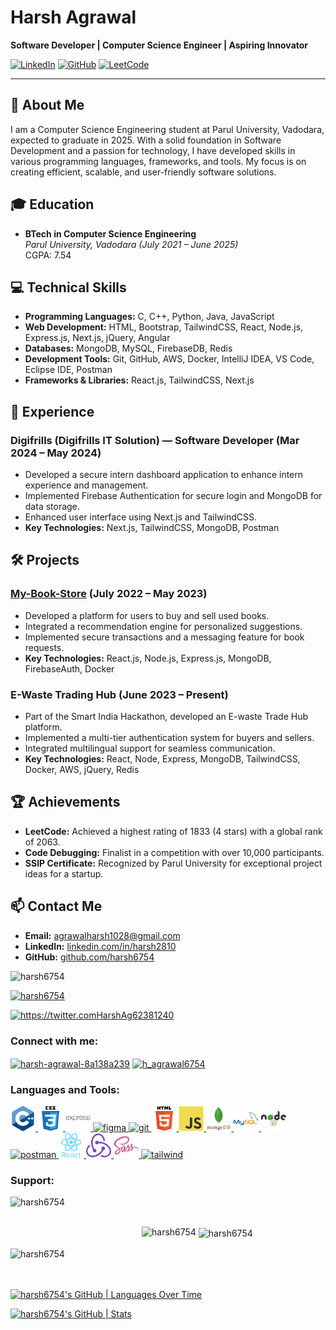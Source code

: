 # Harsh Agrawal

**Software Developer | Computer Science Engineer | Aspiring Innovator**

[![LinkedIn](https://img.shields.io/badge/LinkedIn-Harsh%20Agrawal-blue)](https://linkedin.com/in/harsh2810)
[![GitHub](https://img.shields.io/badge/GitHub-harsh6754-lightgrey)](https://github.com/harsh6754)
[![LeetCode](https://img.shields.io/badge/LeetCode-Harsh1028-orange)](https://leetcode.com/u/Harsh1028/)

---

## 👋 About Me
I am a Computer Science Engineering student at Parul University, Vadodara, expected to graduate in 2025. With a solid foundation in Software Development and a passion for technology, I have developed skills in various programming languages, frameworks, and tools. My focus is on creating efficient, scalable, and user-friendly software solutions.

## 🎓 Education
- **BTech in Computer Science Engineering**  
  *Parul University, Vadodara (July 2021 – June 2025)*  
  CGPA: 7.54

## 💻 Technical Skills
- **Programming Languages:** C, C++, Python, Java, JavaScript
- **Web Development:** HTML, Bootstrap, TailwindCSS, React, Node.js, Express.js, Next.js, jQuery, Angular
- **Databases:** MongoDB, MySQL, FirebaseDB, Redis
- **Development Tools:** Git, GitHub, AWS, Docker, IntelliJ IDEA, VS Code, Eclipse IDE, Postman
- **Frameworks & Libraries:** React.js, TailwindCSS, Next.js

## 💼 Experience
### Digifrills (Digifrills IT Solution) — Software Developer (Mar 2024 – May 2024)
- Developed a secure intern dashboard application to enhance intern experience and management.
- Implemented Firebase Authentication for secure login and MongoDB for data storage.
- Enhanced user interface using Next.js and TailwindCSS.
- **Key Technologies:** Next.js, TailwindCSS, MongoDB, Postman

## 🛠️ Projects
### [My-Book-Store](https://github.com/harsh6754/my-book-store) (July 2022 – May 2023)
- Developed a platform for users to buy and sell used books.
- Integrated a recommendation engine for personalized suggestions.
- Implemented secure transactions and a messaging feature for book requests.
- **Key Technologies:** React.js, Node.js, Express.js, MongoDB, FirebaseAuth, Docker

### E-Waste Trading Hub (June 2023 – Present)
- Part of the Smart India Hackathon, developed an E-waste Trade Hub platform.
- Implemented a multi-tier authentication system for buyers and sellers.
- Integrated multilingual support for seamless communication.
- **Key Technologies:** React, Node, Express, MongoDB, TailwindCSS, Docker, AWS, jQuery, Redis

## 🏆 Achievements
- **LeetCode:** Achieved a highest rating of 1833 (4 stars) with a global rank of 2063.
- **Code Debugging:** Finalist in a competition with over 10,000 participants.
- **SSIP Certificate:** Recognized by Parul University for exceptional project ideas for a startup.

## 📫 Contact Me
- **Email:** [agrawalharsh1028@gmail.com](mailto:agrawalharsh1028@gmail.com)
- **LinkedIn:** [linkedin.com/in/harsh2810](https://linkedin.com/in/harsh2810)
- **GitHub:** [github.com/harsh6754](https://github.com/harsh6754)



<p align="left"> <img src="https://komarev.com/ghpvc/?username=harsh6754&label=Profile%20views&color=0e75b6&style=flat" alt="harsh6754" /> </p>

<p align="left><img src="https://github-profile-trophy.vercel.app/?harsh6754=ryo-ma&theme=dark_lover"/></p>

<p align="left"> <a href="https://github.com/ryo-ma/github-profile-trophy"><img src="https://github-profile-trophy.vercel.app/?username=harsh6754" alt="harsh6754" /></a> </p>

<p align="left"> <a href=" https://twitter.com/HarshAg62381240" target="blank"><img src="https://img.shields.io/twitter/follow/HarshAg62381240?logo=twitter&style=for-the-badge" alt="https://twitter.comHarshAg62381240" /></a> </p>


<h3 align="left">Connect with me:</h3>
<p align="left">
<a href="https://www.linkedin.com/in/harsh-agrawal-8a138a239/" target="blank"><img align="center" src="https://raw.githubusercontent.com/rahuldkjain/github-profile-readme-generator/master/src/images/icons/Social/linked-in-alt.svg" alt="harsh-agrawal-8a138a239" height="30" width="40" /></a>
<a href="https://leetcode.com/h_agrawal6754/" target="blank"><img align="center" src="https://raw.githubusercontent.com/rahuldkjain/github-profile-readme-generator/master/src/images/icons/Social/leet-code.svg" alt="h_agrawal6754" height="30" width="40" /></a>
</p>

<h3 align="left">Languages and Tools:</h3>
<p align="left"> <a href="https://www.w3schools.com/cpp/" target="_blank" rel="noreferrer"> <img src="https://raw.githubusercontent.com/devicons/devicon/master/icons/cplusplus/cplusplus-original.svg" alt="cplusplus" width="40" height="40"/> </a> <a href="https://www.w3schools.com/css/" target="_blank" rel="noreferrer"> <img src="https://raw.githubusercontent.com/devicons/devicon/master/icons/css3/css3-original-wordmark.svg" alt="css3" width="40" height="40"/> </a> <a href="https://expressjs.com" target="_blank" rel="noreferrer"> <img src="https://raw.githubusercontent.com/devicons/devicon/master/icons/express/express-original-wordmark.svg" alt="express" width="40" height="40"/> </a> <a href="https://www.figma.com/" target="_blank" rel="noreferrer"> <img src="https://www.vectorlogo.zone/logos/figma/figma-icon.svg" alt="figma" width="40" height="40"/> </a> <a href="https://git-scm.com/" target="_blank" rel="noreferrer"> <img src="https://www.vectorlogo.zone/logos/git-scm/git-scm-icon.svg" alt="git" width="40" height="40"/> </a> <a href="https://www.w3.org/html/" target="_blank" rel="noreferrer"> <img src="https://raw.githubusercontent.com/devicons/devicon/master/icons/html5/html5-original-wordmark.svg" alt="html5" width="40" height="40"/> </a> <a href="https://developer.mozilla.org/en-US/docs/Web/JavaScript" target="_blank" rel="noreferrer"> <img src="https://raw.githubusercontent.com/devicons/devicon/master/icons/javascript/javascript-original.svg" alt="javascript" width="40" height="40"/> </a> <a href="https://www.mongodb.com/" target="_blank" rel="noreferrer"> <img src="https://raw.githubusercontent.com/devicons/devicon/master/icons/mongodb/mongodb-original-wordmark.svg" alt="mongodb" width="40" height="40"/> </a> <a href="https://www.mysql.com/" target="_blank" rel="noreferrer"> <img src="https://raw.githubusercontent.com/devicons/devicon/master/icons/mysql/mysql-original-wordmark.svg" alt="mysql" width="40" height="40"/> </a> <a href="https://nodejs.org" target="_blank" rel="noreferrer"> <img src="https://raw.githubusercontent.com/devicons/devicon/master/icons/nodejs/nodejs-original-wordmark.svg" alt="nodejs" width="40" height="40"/> </a> <a href="https://postman.com" target="_blank" rel="noreferrer"> <img src="https://www.vectorlogo.zone/logos/getpostman/getpostman-icon.svg" alt="postman" width="40" height="40"/> </a> <a href="https://reactjs.org/" target="_blank" rel="noreferrer"> <img src="https://raw.githubusercontent.com/devicons/devicon/master/icons/react/react-original-wordmark.svg" alt="react" width="40" height="40"/> </a> <a href="https://redux.js.org" target="_blank" rel="noreferrer"> <img src="https://raw.githubusercontent.com/devicons/devicon/master/icons/redux/redux-original.svg" alt="redux" width="40" height="40"/> </a> <a href="https://sass-lang.com" target="_blank" rel="noreferrer"> <img src="https://raw.githubusercontent.com/devicons/devicon/master/icons/sass/sass-original.svg" alt="sass" width="40" height="40"/> </a> <a href="https://tailwindcss.com/" target="_blank" rel="noreferrer"> <img src="https://www.vectorlogo.zone/logos/tailwindcss/tailwindcss-icon.svg" alt="tailwind" width="40" height="40"/> </a> </p>

<h3 align="left">Support:</h3>
<p><a href="https://www.buymeacoffee.com/harsh6754"> <img align="left" src="https://cdn.buymeacoffee.com/buttons/v2/default-yellow.png" height="50" width="210" alt="harsh6754" /></a></p>

<br><br>

<p><img align="left" src="https://github-readme-stats.vercel.app/api/top-langs?username=harsh6754&show_icons=true&locale=en&layout=compact" alt="harsh6754" /></p>


<p>&nbsp;<img align="center" src="https://github-readme-stats.vercel.app/api?username=harsh6754&show_icons=true&locale=en" alt="harsh6754" /></p>

<p><img align="center" src="https://github-readme-streak-stats.herokuapp.com/?user=harsh6754&" alt="harsh6754" /></p>


<br><br>
[![harsh6754's GitHub | Languages Over Time](https://stats.quine.sh/harsh6754/languages-over-time?theme=dark)](https://quine.sh?utm_source=widgets&utm_campaign=harsh6754)

[![harsh6754's GitHub | Stats](https://stats.quine.sh/harsh6754/github?theme=dark)](https://quine.sh?utm_source=widgets&utm_campaign=harsh6754)
